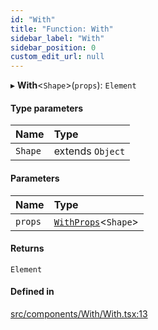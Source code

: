 ```yaml
---
id: "With"
title: "Function: With"
sidebar_label: "With"
sidebar_position: 0
custom_edit_url: null
---
```


▸ **With**<`Shape`\>(`props`): `Element`

#### Type parameters

| Name | Type |
| :------ | :------ |
| `Shape` | extends `Object` |

#### Parameters

| Name | Type |
| :------ | :------ |
| `props` | [`WithProps`](../types/WithProps)<`Shape`\> |

#### Returns

`Element`

#### Defined in

[src/components/With/With.tsx:13](https://github.com/ythecombinator/react-matchez/blob/5a9a3cf/src/components/With/With.tsx#L13)
